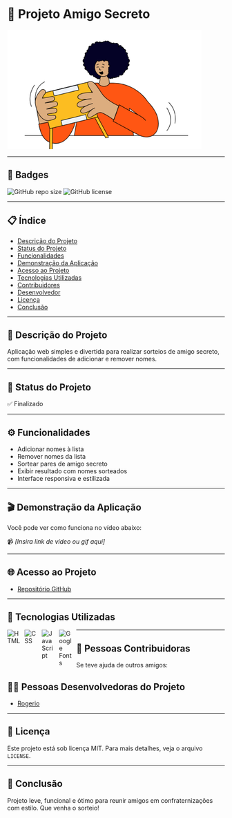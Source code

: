 # 🎁 Projeto Amigo Secreto

![Imagem de capa](assets/amigo-secreto.png)

---

## 🏅 Badges

![GitHub repo size](https://img.shields.io/github/repo-size/Rogerio5/amigo-secreto)
![GitHub license](https://img.shields.io/github/license/Rogerio5/amigo-secreto)

---

## 📋 Índice

- [Descrição do Projeto](#descrição-do-projeto)
- [Status do Projeto](#status-do-projeto)
- [Funcionalidades](#funcionalidades)
- [Demonstração da Aplicação](#demonstração-da-aplicação)
- [Acesso ao Projeto](#acesso-ao-projeto)
- [Tecnologias Utilizadas](#tecnologias-utilizadas)
- [Contribuidores](#pessoas-contribuidoras)
- [Desenvolvedor](#pessoas-desenvolvedoras-do-projeto)
- [Licença](#licença)
- [Conclusão](#conclusão)

---

## 📖 Descrição do Projeto

Aplicação web simples e divertida para realizar sorteios de amigo secreto, com funcionalidades de adicionar e remover nomes.

---

## 🚧 Status do Projeto

✅ Finalizado

---

## ⚙️ Funcionalidades

- Adicionar nomes à lista
- Remover nomes da lista
- Sortear pares de amigo secreto
- Exibir resultado com nomes sorteados
- Interface responsiva e estilizada

---

## 🎬 Demonstração da Aplicação

Você pode ver como funciona no vídeo abaixo:

📹 _[Insira link de vídeo ou gif aqui]_

---

## 🌐 Acesso ao Projeto

- [Repositório GitHub](https://github.com/Rogerio5/amigo-secreto)

---

## 🧰 Tecnologias Utilizadas

<p>
  <img 
    align="left" 
    alt="HTML" 
    title="HTML"
    width="30px" 
    style="padding-right: 10px;" 
    src="https://cdn.jsdelivr.net/gh/devicons/devicon@latest/icons/html5/html5-original.svg" 
  />
  <img 
    align="left" 
    alt="CSS" 
    title="CSS"
    width="30px" 
    style="padding-right: 10px;" 
    src="https://cdn.jsdelivr.net/gh/devicons/devicon@latest/icons/css3/css3-original.svg" 
  />
  <img 
    align="left" 
    alt="JavaScript" 
    title="JavaScript"
    width="30px" 
    style="padding-right: 10px;" 
    src="https://cdn.jsdelivr.net/gh/devicons/devicon@latest/icons/javascript/javascript-original.svg" 
  />
  <img 
    align="left" 
    alt="Google Fonts" 
    title="Google Fonts"
    width="30px" 
    style="padding-right: 10px;" 
    src="https://www.vectorlogo.zone/logos/google_fonts/google_fonts-icon.svg" 
  />
</p>


---

## 👥 Pessoas Contribuidoras

Se teve ajuda de outros amigos:



## 👨‍💻 Pessoas Desenvolvedoras do Projeto

- [Rogerio](https://github.com/Rogerio5)

---

## 📜 Licença

Este projeto está sob licença MIT. Para mais detalhes, veja o arquivo `LICENSE`.

---

## 🏁 Conclusão

Projeto leve, funcional e ótimo para reunir amigos em confraternizações com estilo. Que venha o sorteio!

